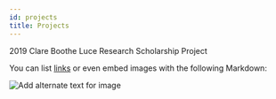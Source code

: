 ```yaml
---
id: projects
title: Projects
---
```


2019 Clare Boothe Luce Research Scholarship Project

You can list [links](https://ibb.co/pnRJ7d6)
or even embed images with the following Markdown:

![Add alternate text for image](./assets/maria.png)

